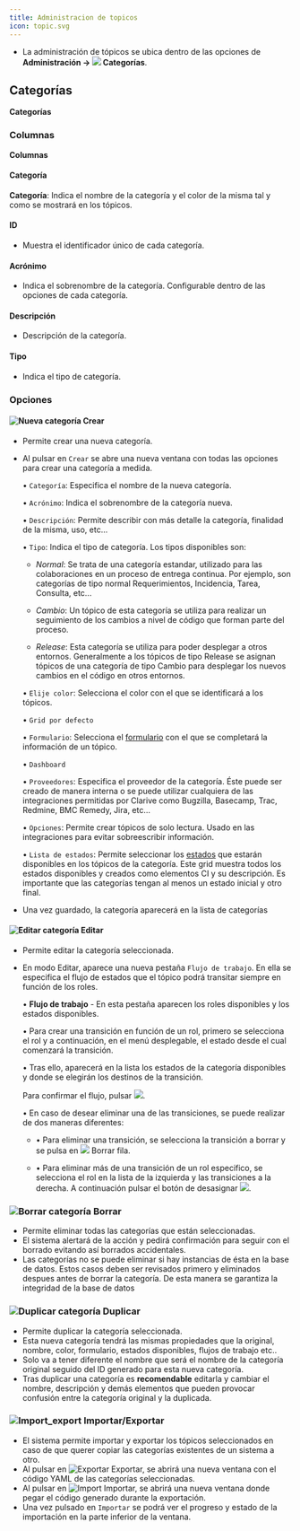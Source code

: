 ```yaml
---
title: Administracion de topicos
icon: topic.svg
---
```

* La administración de tópicos se ubica dentro de las opciones de **Administración → <img src="/static/images/icons/topic.svg" /> Categorías**.

## Categorías
**Categorías**

### Columnas
**Columnas**

#### Categoría
**Categoría**: Indica el nombre de la categoría y el color de la misma tal y como se mostrará en los tópicos. 

#### ID
* Muestra el identificador único de cada categoría. 

#### Acrónimo
* Indica el sobrenombre de la categoría. Configurable dentro de las opciones de cada categoría.

#### Descripción
* Descripción de la categoría. 

#### Tipo
* Indica el tipo de categoría.

### Opciones

#### <img src = "/static/images/icons/add.svg" alt='Nueva categoría' /> Crear
* Permite crear una nueva categoría. 
* Al pulsar en `Crear` se abre una nueva ventana con todas las opciones para crear una categoría a medida.

	• `Categoría`: Especifica el nombre de la nueva categoría.

	• `Acrónimo`: Indica el sobrenombre de la categoría nueva.

	• `Descripción`: Permite describir con más detalle la categoría, finalidad de la misma, uso, etc...

	• `Tipo`: Indica el tipo de categoría. Los tipos disponibles son:

	- *Normal*: Se trata de una categoría estandar, utilizado para las colaboraciones en un proceso de entrega continua. Por ejemplo, son categorías de tipo normal Requerimientos, Incidencia, Tarea, Consulta, etc...

	- *Cambio*: Un tópico de esta categoría se utiliza para realizar un seguimiento de los cambios a nivel de código que forman parte del proceso.

	- *Release*: Esta categoría se utiliza para poder desplegar a otros entornos. Generalmente a los tópicos de tipo Release se asignan tópicos de una categoría de tipo Cambio para desplegar los nuevos cambios en el código en otros entornos.

	• `Elije color`: Selecciona el color con el que se identificará a los tópicos.

	• `Grid por defecto`

	• `Formulario`: Selecciona el [formulario](rules/rule-concepts) con el que se completará la información de un tópico.

	• `Dashboard`

	• `Proveedores`: Especifica el proveedor de la categoría. Éste puede ser creado de manera interna o se puede utilizar cualquiera de las integraciones permitidas por Clarive como Bugzilla, Basecamp, Trac, Redmine, BMC Remedy, Jira, etc...

	• `Opciones`: Permite crear tópicos de solo lectura. Usado en las integraciones para evitar sobreescribir información.

	• `Lista de estados`: Permite seleccionar los [estados](admin/status) que estarán disponibles en los tópicos de la categoría. Este grid muestra todos los estados disponibles y creados como elementos CI y su descripción. Es importante que las categorías tengan al menos un estado inicial y otro final.

* Una vez guardado, la categoría aparecerá en la lista de categorías


#### <img src = "/static/images/icons/edit.svg" alt='Editar categoría' /> Editar
* Permite editar la categoría seleccionada.
* En modo Editar, aparece una nueva pestaña `Flujo de trabajo`. En ella se especifica el flujo de estados que el tópico podrá transitar siempre en función de los roles.

	• **Flujo de trabajo** - En esta pestaña aparecen los roles disponibles y los estados disponibles.

	• Para crear una transición en función de un rol, primero se selecciona el rol y a continuación, en el menú desplegable, el estado desde el cual comenzará la transición.

	• Tras ello, aparecerá en la lista los estados de la categoría disponibles y donde se elegirán los destinos de la transición.

	 Para confirmar el flujo, pulsar <img src = "/static/images/icons/down.png"/>.

	• En caso de desear eliminar una de las transiciones, se puede realizar de dos maneras diferentes:
	- • Para eliminar una transición, se selecciona la transición a borrar y se pulsa en <img src = "/static/images/icons/delete_.png"/> Borrar fila.

	- • Para eliminar más de una transición de un rol especifico, se selecciona el rol en la lista de la izquierda y las transiciones a la derecha. A continuación pulsar el botón de desasignar <img src = "/static/images/icons/remove.png"/>.


### <img src = "/static/images/icons/delete_.png" alt='Borrar categoría' /> Borrar
* Permite eliminar todas las categorías que están seleccionadas.
* El sistema alertará de la acción y pedirá confirmación para seguir con el borrado evitando así borrados accidentales.
* Las categorías no se puede eliminar si hay instancias de ésta en la base de datos. Estos casos deben ser revisados primero y eliminados despues antes de borrar la categoría. De esta manera se garantiza la integridad de la base de datos


### <img src = "/static/images/icons/copy.gif" alt='Duplicar categoría' /> Duplicar
* Permite duplicar la categoría seleccionada. 
* Esta nueva categoría tendrá las mismas propiedades que la original, nombre, color, formulario, estados disponibles, flujos de trabajo etc..
* Solo va a tener diferente el nombre que será el nombre de la categoría original seguido del ID generado para esta nueva categoría.
* Tras duplicar una categoría es **recomendable** editarla y cambiar el nombre, descripción y demás elementos que pueden provocar confusión entre la categoría original y la duplicada.

### <img src = "/static/images/icons/wrench.svg" alt='Import_export' /> Importar/Exportar
* El sistema permite importar y exportar los tópicos seleccionados en caso de que querer copiar las categorías existentes de un sistema a otro.
* Al pulsar en  <img src = "/static/images/icons/export.png" alt='Exportar' /> Exportar, se abrirá una nueva ventana con el código YAML de las categorías seleccionadas.
* Al pulsar en <img src = "/static/images/icons/import.png" alt='Import' /> Importar, se abrirá una nueva ventana donde pegar el código generado durante la exportación. 
* Una vez pulsado en `Importar` se podrá ver el progreso y estado de la importación en la parte inferior de la ventana.